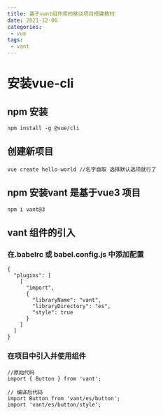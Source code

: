 ```yaml
---
title: 基于vant组件库的移动项目搭建教材
date: 2021-12-06
categories:
 - vue
tags:
 - vant
---
```


# 安装vue-cli
##  npm 安装
```
npm install -g @vue/cli
```
## 创建新项目
```
vue create hello-world //名字自取 选择默认选项就行了
```
## npm 安装vant 是基于vue3 项目
```
npm i vant@3
```

## vant 组件的引入
### 在.babelrc 或 babel.config.js 中添加配置

```
{
  "plugins": [
    [
      "import",
      {
        "libraryName": "vant",
        "libraryDirectory": "es",
        "style": true
      }
    ]
  ]
}
```

### 在项目中引入并使用组件


```
//原始代码
import { Button } from 'vant';

// 编译后代码
import Button from 'vant/es/button';
import 'vant/es/button/style';
```













